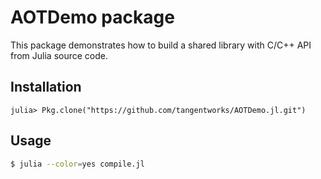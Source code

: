 # AOTDemo package

This package demonstrates how to build a shared library with C/C++ API from Julia source code.

## Installation

```julia-repl
julia> Pkg.clone("https://github.com/tangentworks/AOTDemo.jl.git")
```

## Usage

```sh
$ julia --color=yes compile.jl
```
